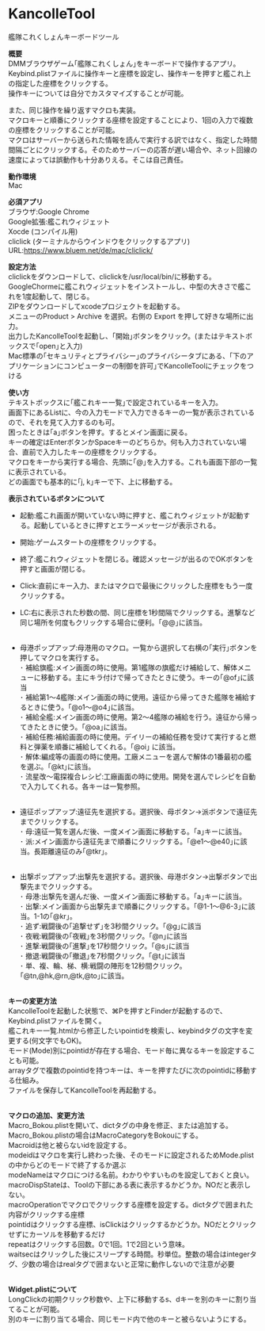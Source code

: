 # KancolleTool
艦隊これくしょんキーボードツール

<b>概要</b><br/>
  DMMブラウザゲーム｢艦隊これくしょん｣をキーボードで操作するアプリ。<br/>
  Keybind.plistファイルに操作キーと座標を設定し、操作キーを押すと艦これ上の指定した座標をクリックする。<br/>
  操作キーについては自分でカスタマイズすることが可能。<br/>
  
  また、同じ操作を繰り返すマクロも実装。<br/>
  マクロキーと順番にクリックする座標を設定することにより、1回の入力で複数の座標をクリックすることが可能。<br/>
  マクロはサーバーから送られた情報を読んで実行する訳ではなく、指定した時間間隔ごとにクリックする。そのためサーバーの応答が遅い場合や、ネット回線の速度によっては誤動作も十分ありえる。そこは自己責任。<br/>

<b>動作環境</b><br/>
  Mac<br/>
  
<b>必須アプリ</b><br/>
  ブラウザ:Google Chrome <br/>
  Google拡張:艦これウィジェット<br/>
  Xocde (コンパイル用)<br/>
  cliclick (ターミナルからウインドウをクリックするアプリ)
  URL:https://www.bluem.net/de/mac/cliclick/ <br/>
  
  
<b>設定方法</b><br/>
  cliclickをダウンロードして、cliclickを/usr/local/bin/に移動する。<br/>
  GoogleChormeに艦これウィジェットをインストールし、中型の大きさで艦これを1度起動して、閉じる。<br/>
  ZIPをダウンロードしてxcodeプロジェクトを起動する。<br/>
  メニューのProduct > Archive を選択。右側の Export を押して好きな場所に出力。<br/>
  出力したKancolleToolを起動し、｢開始｣ボタンをクリック。(またはテキストボックスで｢open｣と入力)<br/>
  Mac標準の｢セキュリティとプライバシー｣のプライバシータブにある、｢下のアプリケーションにコンピューターの制御を許可｣でKancolleToolにチェックをつける<br/>
  
<b>使い方</b><br/>
  テキストボックスに｢艦これキー一覧｣で設定されているキーを入力。<br/>
  画面下にあるListに、今の入力モードで入力できるキーの一覧が表示されているので、それを見て入力するのも可。<br/>
  困ったときは｢a｣ボタンを押す。するとメイン画面に戻る。<br/>
  キーの確定はEnterボタンかSpaceキーのどちらか。何も入力されていない場合、直前で入力したキーの座標をクリックする。<br/>
  マクロをキーから実行する場合、先頭に｢@｣を入力する。これも画面下部の一覧に表示されている。<br/>
  どの画面でも基本的に｢j, k｣キーで下、上に移動する。<br/>
  
<b>表示されているボタンについて</b><br/>
  - 起動:艦これ画面が開いていない時に押すと、艦これウィジェットが起動する。起動しているときに押すとエラーメッセージが表示される。<br/>
  - 開始:ゲームスタートの座標をクリックする。<br/>
  - 終了:艦これウィジェットを閉じる。確認メッセージが出るのでOKボタンを押すと画面が閉じる。<br/>
  - Click:直前にキー入力、またはマクロで最後にクリックした座標をもう一度クリックする。<br/>
  - LC:右に表示された秒数の間、同じ座標を1秒間隔でクリックする。進撃など同じ場所を何度もクリックする場合に便利。｢@@｣に該当。<br/><br/>
  - 母港ポップアップ:母港用のマクロ。一覧から選択して右横の｢実行｣ボタンを押してマクロを実行する。<br/>
  ･ 補給旗艦:メイン画面の時に使用。第1艦隊の旗艦だけ補給して、解体メニューに移動する。主にキラ付けで帰ってきたときに使う。キーの｢@of｣に該当<br/>
  ･ 補給第1〜4艦隊:メイン画面の時に使用。遠征から帰ってきた艦隊を補給するときに使う。｢@o1〜@o4｣に該当。<br/>
  ･ 補給全艦:メイン画面の時に使用。第2〜4艦隊の補給を行う。遠征から帰ってきたときに使う。｢@oa｣に該当。<br/>
  ･ 補給任務:補給画面の時に使用。デイリーの補給任務を受けて実行すると燃料と弾薬を順番に補給してくれる。｢@oi｣
に該当。<br/>
  ･ 解体:編成等の画面の時に使用。工廠メニューを選んで解体の1番最初の艦を選ぶ。｢@kt｣に該当。<br/>
  ･ 流星改〜電探複合レシピ:工廠画面の時に使用。開発を選んでレシピを自動で入力してくれる。各キーは一覧参照。<br/><br/>
  - 遠征ポップアップ:遠征先を選択する。選択後、母ボタン->派ボタンで遠征先までクリックする。<br/>
  ･ 母:遠征一覧を選んだ後、一度メイン画面に移動する。｢a｣キーに該当。<br/>
  ･ 派:メイン画面から遠征先まで順番にクリックする。｢@e1〜@e40｣に該当。長距離遠征のみ｢@tkr｣。<br/><br/>

  - 出撃ポップアップ:出撃先を選択する。選択後、母港ボタン->出撃ボタンで出撃先までクリックする。<br/>
  ･ 母港:出撃先を選んだ後、一度メイン画面に移動する。｢a｣キーに該当。<br/>
  ･ 出撃:メイン画面から出撃先まで順番にクリックする。｢@1-1〜@6-3｣に該当。1-1の｢@kr｣。<br/>
  ･ 追ず:戦闘後の｢追撃せず｣を3秒間クリック。｢@g｣に該当<br/>
  ･ 夜戦:戦闘後の｢夜戦｣を3秒間クリック。｢@n｣に該当<br/>
  ･ 進撃:戦闘後の｢進撃｣を17秒間クリック。｢@s｣に該当<br/>
  ･ 撤退:戦闘後の｢撤退｣を7秒間クリック。｢@t｣に該当<br/>
  ･ 単、複、輪、梯、横:戦闘の陣形を12秒間クリック。｢@tn,@hk,@rn,@tk,@to｣に該当。<br/><br/>

<b>キーの変更方法</b><br/>
 KancolleToolを起動した状態で、⌘Pを押すとFinderが起動するので、Keybind.plistファイルを開く。<br/>
 艦これキー一覧.htmlから修正したいpointidを検索し、keybindタグの文字を変更する(何文字でもOK)。<br/>
 モード(Mode)別にpointidが存在する場合、モード毎に異なるキーを設定することも可能。<br/>
 arrayタグで複数のpointidを持つキーは、キーを押すたびに次のpointidに移動する仕組み。<br/>
 ファイルを保存してKancolleToolを再起動する。<br/><br/>
 
<b>マクロの追加、変更方法</b><br/>
 Macro_Bokou.plistを開いて、dictタグの中身を修正、または追加する。<br/>
 Macro_Bokou.plistの場合はMacroCategoryをBokouにする。<br/>
 Macroidは他と被らないidを設定する。<br/>
 modeidはマクロを実行し終わった後、そのモードに設定されるためMode.plistの中からどのモードで終了するか選ぶ<br/>
 modeNameはマクロにつける名前。わかりやすいものを設定しておくと良い。<br/>
 macroDispStateは、Toolの下部にある表に表示するかどうか。NOだと表示しない。<br/>
 macroOperationでマクロでクリックする座標を設定する。dictタグで囲まれた内容がクリックする座標<br/>
 pointidはクリックする座標、isClickはクリックするかどうか。NOだとクリックせずにカーソルを移動するだけ<br/>
 repeatはクリックする回数。0で1回。1で2回という意味。<br/>
 waitsecはクリックした後にスリープする時間。秒単位。整数の場合はintegerタグ、少数の場合はrealタグで囲まないと正常に動作しないので注意が必要<br/><br/>
 
<b>Widget.plistについて</b><br/>
 LongClickの初期クリック秒数や、上下に移動するs、dキーを別のキーに割り当てることが可能。<br/>
 別のキーに割り当てる場合、同じモード内で他のキーと被らないようにする。<br/>
